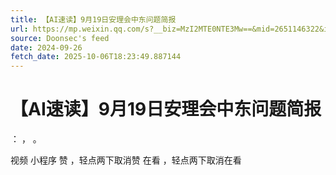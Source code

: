```yaml
---
title: 【AI速读】9月19日安理会中东问题简报
url: https://mp.weixin.qq.com/s?__biz=MzI2MTE0NTE3Mw==&mid=2651146322&idx=1&sn=f58e3b39a16d88fed9b1197b55aabf36
source: Doonsec's feed
date: 2024-09-26
fetch_date: 2025-10-06T18:23:49.887144
---
```


# 【AI速读】9月19日安理会中东问题简报

：
，
。

视频
小程序
赞
，轻点两下取消赞
在看
，轻点两下取消在看